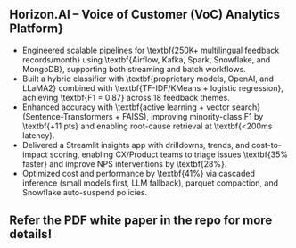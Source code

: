 ## Horizon.AI – Voice of Customer (VoC) Analytics Platform}
* Engineered scalable pipelines for \textbf{250K+ multilingual feedback records/month} using \textbf{Airflow, Kafka, Spark, Snowflake, and MongoDB}, supporting both streaming and batch workflows.
* Built a hybrid classifier with \textbf{proprietary models, OpenAI, and LLaMA2} combined with \textbf{TF-IDF/KMeans + logistic regression}, achieving \textbf{F1 = 0.87} across 18 feedback themes.
* Enhanced accuracy with \textbf{active learning + vector search} (Sentence-Transformers + FAISS), improving minority-class F1 by \textbf{+11 pts} and enabling root-cause retrieval at \textbf{<200ms latency}.
* Delivered a Streamlit insights app with drilldowns, trends, and cost-to-impact scoring, enabling CX/Product teams to triage issues \textbf{35\% faster} and improve NPS interventions by \textbf{28\%}.
* Optimized cost and performance by \textbf{41\%} via cascaded inference (small models first, LLM fallback), parquet compaction, and Snowflake auto-suspend policies.



## Refer the PDF white paper in the repo for more details! 
